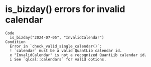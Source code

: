 # is_bizday() errors for invalid calendar

    Code
      is_bizday("2024-07-05", "InvalidCalendar")
    Condition
      Error in `check_valid_single_calendar()`:
      ! `calendar` must be a valid QuantLib calendar id.
      x "InvalidCalendar" is not a recognized QuantLib calendar id.
      i See `qlcal::calendars` for valid options.

